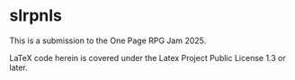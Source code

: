 slrpnls
===============

This is a submission to the One Page RPG Jam 2025.

LaTeX code herein is covered under the Latex Project Public License 1.3 or later.
